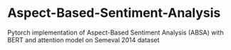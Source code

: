 # Aspect-Based-Sentiment-Analysis
Pytorch implementation of Aspect-Based Sentiment Analysis (ABSA) with BERT and attention model on Semeval 2014 dataset

